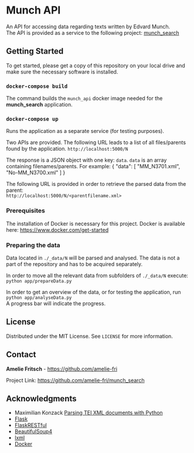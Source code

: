 # Munch API

An API for accessing data regarding texts written by Edvard Munch.  
The API is provided as a service to the following project: [munch_search](https://github.com/amelie-fri/munch_search)

## Getting Started

To get started, please get a copy of this repository on your local drive and make sure the necessary software is installed.  

### `docker-compose build`
The command builds the `munch_api` docker image needed for the **munch_search** application.

### `docker-compose up`
Runs the application as a separate service (for testing purposes).  

Two APIs are provided.
The following URL leads to a list of all files/parents found by the application.
`http://localhost:5000/N`  

The response is a JSON object with one key: `data`. `data` is an array containing filenames/parents.
For example:
{
    "data": [
        "MM_N3701.xml",
        "No-MM_N3700.xml"
    ]
} 

The following URL is provided in order to retrieve the parsed data from the parent:  
`http://localhost:5000/N/<parentfilename.xml>`  

### Prerequisites
The installation of Docker is necessary for this project. Docker is available here:
https://www.docker.com/get-started 

### Preparing the data 

Data located in `./_data/N` will be parsed and analysed.
The data is not a part of the repository and has to be acquired separately.  

In order to move all the relevant data from subfolders of `./_data/N` execute:
`python app/prepareData.py`  

In order to get an overview of the data, or for testing the application, run
`python app/analyseData.py`  
A progress bar will indicate the progress. 

## License
Distributed under the MIT License. See `LICENSE` for more information.

## Contact
**Amelie Fritsch** - https://github.com/amelie-fri

Project Link: https://github.com/amelie-fri/munch_search

## Acknowledgments
- Maximilian Konzack [Parsing TEI XML documents with Python](https://komax.github.io/blog/text/python/xml/parsing_tei_xml_python/)
- [Flask](https://flask.palletsprojects.com/en/1.1.x/)
- [FlaskRESTful](https://flask-restful.readthedocs.io/en/latest/)
- [BeautifulSoup4](https://pypi.org/project/beautifulsoup4/)
- [lxml](https://lxml.de/)
- [Docker](https://www.docker.com/)
